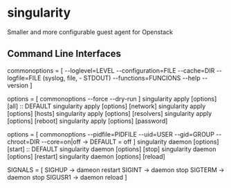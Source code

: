 singularity
===========

Smaller and more configurable guest agent for Openstack

Command Line Interfaces
-----------------------

commonoptions = [
  --loglevel=LEVEL
  --configuration=FILE
  --cache=DIR
  --logfile=FILE (syslog, file, - STDOUT)
  --functions=FUNCIONS
  --help
  --version
]

options = [
  commonoptions
  --force
  --dry-run
  ]
singularity apply [options] [all] :: DEFAULT
singularity apply [options] [network]
singularity apply [options] [hosts]
singularity apply [options] [resolvers]
singularity apply [options] [reboot]
singularity apply [options] [password]

options = [
  commonoptions
  --pidfile=PIDFILE
  --uid=USER
  --gid=GROUP
  --chroot=DIR
  --core=on|off -> DEFAULT = off
  ]
singularity daemon [options] [start] :: DEFAULT
singularity daemon [options] [stop]
singularity daemon [options] [restart]
singularity daemon [options] [reload]

SIGNALS = [
  SIGHUP -> dameon restart
  SIGINT -> daemon stop
  SIGTERM -> daemon stop
  SIGUSR1 -> daemon reload
]
